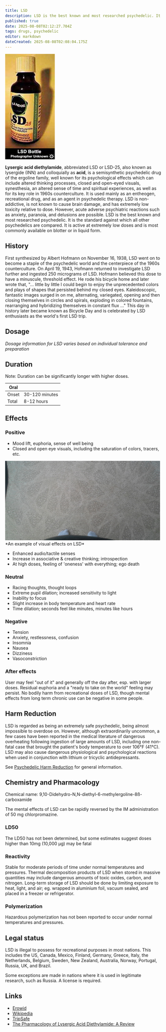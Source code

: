 ```yaml
---
title: LSD
description: LSD is the best known and most researched psychedelic. It is the standard against which all other psychedelics are compared.
published: true
date: 2025-08-08T02:12:27.704Z
tags: drugs, psychedelic
editor: markdown
dateCreated: 2025-08-08T02:08:04.175Z
---
```


<img src="lsd_bottle.jpg"/>

**Lysergic acid diethylamide**, abbreviated LSD or LSD-25, also known as lysergide (INN) and colloquially as **acid**, is a semisynthetic psychedelic drug of the ergoline family, well known for its psychological effects which can include altered thinking processes, closed and open-eyed visuals, synesthesia, an altered sense of time and spiritual experiences, as well as for its key role in 1960s counterculture. It is used mainly as an entheogen, recreational drug, and as an agent in psychedelic therapy. LSD is non-addictive, is not known to cause brain damage, and has extremely low toxicity relative to dose. However, acute adverse psychiatric reactions such as anxiety, paranoia, and delusions are possible.
LSD is the best known and most researched psychedelic. It is the standard against which all other psychedelics are compared. It is active at extremely low doses and is most commonly available on blotter or in liquid form.

## History

First synthesized by Albert Hofmann on November 16, 1938, LSD went on to become a staple of the psychedelic world and the centerpiece of the 1960s counterculture.
On April 19, 1943, Hofmann returned to investigate LSD further and ingested 250 micrograms of LSD. Hofmann believed this dose to have a minuscule, threshold effect. He rode his bicycle home and later wrote that, "... little by little I could begin to enjoy the unprecedented colors and plays of shapes that persisted behind my closed eyes. Kaleidoscopic, fantastic images surged in on me, alternating, variegated, opening and then closing themselves in circles and spirals, exploding in colored fountains, rearranging and hybridizing themselves in constant flux ..." This day in history later became known as Bicycle Day and is celebrated by LSD enthusiasts as the world's first LSD trip.

## Dosage

*Dosage information for LSD varies based on individual tolerance and preparation*

## Duration

Note: Duration can be significantly longer with higher doses.

| Oral |  |
|------|--|
| Onset | 30-120 minutes |
| Total | 8-12 hours |

## Effects

### Positive

* Mood lift, euphoria, sense of well being
* Closed and open eye visuals, including the saturation of colors, tracers, etc.

<img src="lsdpatterns.png" width="500" />
*An example of visual effects on LSD*

* Enhanced audio/tactile senses
* Increase in associative & creative thinking; introspection
* At high doses, feeling of 'oneness' with everything; ego death

### Neutral

* Racing thoughts, thought loops
* Extreme pupil dilation; increased sensitivity to light
* Inability to focus
* Slight increase in body temperature and heart rate
* Time dilation; seconds feel like minutes, minutes like hours

### Negative

* Tension
* Anxiety, restlessness, confusion
* Insomnia
* Nausea
* Dizziness
* Vasoconstriction

### After effects

User may feel "out of it" and generally off the day after, esp. with larger doses. Residual euphoria and a "ready to take on the world" feeling may persist. No bodily harm from recreational doses of LSD, though mental effects from long term chronic use can be negative in some people.

## Harm Reduction

LSD is regarded as being an extremely safe psychedelic, being almost impossible to overdose on. However, although extraordinarily uncommon, a few cases have been reported in the medical literature of dangerous overheating following ingestion of large amounts of LSD, including one non-fatal case that brought the patient's body temperature to over 106°F (41°C). LSD may also cause dangerous physiological and psychological reactions when used in conjunction with lithium or tricyclic antidepressants.

See [Psychedelic Harm Reduction](/en/psychedelics#harm-reduction) for general information.

## Chemistry and Pharmacology

Chemical name: 9,10-Didehydro-N,N-diethyl-6-methylergoline-8ß-carboxamide

The mental effects of LSD can be rapidly reversed by the IM administration of 50 mg chlorpromazine.

### LD50

The LD50 has not been determined, but some estimates suggest doses higher than 10mg (10,000 µg) may be fatal

### Reactivity

Stable for moderate periods of time under normal temperatures and pressures. Thermal decomposition products of LSD when stored in massive quantities may include dangerous amounts of toxic oxides, carbon, and nitrogen. Long-term storage of LSD should be done by limiting exposure to heat, light, and air; eg. wrapped in aluminium foil, vacuum sealed, and placed in a freezer or refrigerator.

### Polymerization

Hazardous polymerization has not been reported to occur under normal temperatures and pressures.

## Legal status

LSD is illegal to possess for recreational purposes in most nations. This includes the US, Canada, Mexico, Finland, Germany, Greece, Italy, the Netherlands, Belgium, Sweden, New Zealand, Australia, Norway, Portugal, Russia, UK, and Brazil.

Some exceptions are made in nations where it is used in legitimate research, such as Russia. A license is required.

## Links

* [Erowid](http://www.erowid.org/chemicals/lsd/lsd.shtml)
* [Wikipedia](https://en.wikipedia.org/wiki/LSD)
* [TripSafe](https://tripsafe.org/lsd/)
* [The Pharmacology of Lysergic Acid Diethylamide: A Review](http://www.maps.org/research-archive/w3pb/2008/2008_Passie_23067_1.pdf)